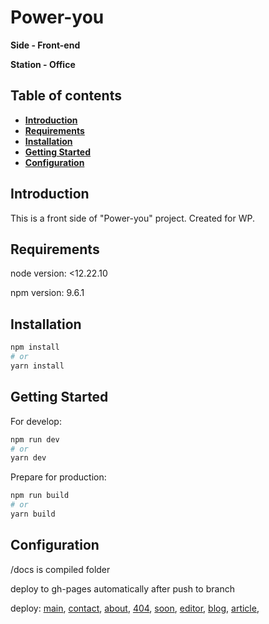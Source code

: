 # Power-you

**Side - Front-end**

**Station - Office**

## Table of contents
- **[Introduction](#introduction)**
- **[Requirements](#requirements)**
- **[Installation](#installation)**
- **[Getting Started](#getting-started)**
- **[Configuration](#configuration)**

<h2 id="introduction">Introduction</h2>

This is a front side of "Power-you" project. Created for WP.

<h2 id="requirements">Requirements</h2>

node version: <12.22.10

npm version: 9.6.1

<h2 id="installation">Installation</h2>

```bash
npm install
# or
yarn install
```

<h2 id="getting-started">Getting Started</h2>

For develop:

```bash
npm run dev
# or
yarn dev
```

Prepare for production:
```bash
npm run build
# or
yarn build
```

<h2 id="configuration">Configuration</h2>

/docs is compiled folder

deploy to gh-pages automatically after push to branch

deploy:
[main](https://presto-agency.github.io/Power-you/01_index.html),
[contact](https://presto-agency.github.io/Power-you/02_contact.html),
[about](https://presto-agency.github.io/Power-you/03_about.html),
[404](https://presto-agency.github.io/Power-you/04_404.html),
[soon](https://presto-agency.github.io/Power-you/05_soon.html),
[editor](https://presto-agency.github.io/Power-you/06_editor.html),
[blog](https://presto-agency.github.io/Power-you/07_blog.html),
[article](https://presto-agency.github.io/Power-you/08_article.html),
